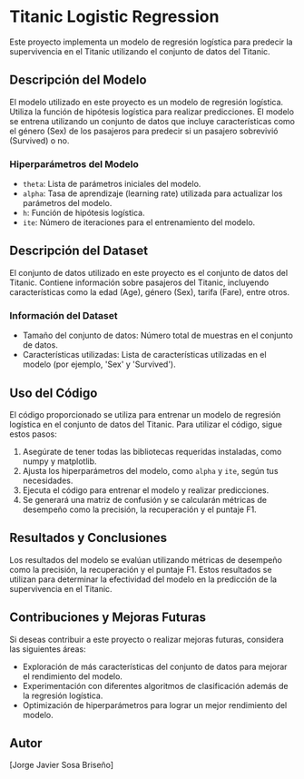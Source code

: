 # Titanic Logistic Regression

Este proyecto implementa un modelo de regresión logística para predecir la supervivencia en el Titanic utilizando el conjunto de datos del Titanic.

## Descripción del Modelo

El modelo utilizado en este proyecto es un modelo de regresión logística. Utiliza la función de hipótesis logística para realizar predicciones. El modelo se entrena utilizando un conjunto de datos que incluye características como el género (Sex) de los pasajeros para predecir si un pasajero sobrevivió (Survived) o no.

### Hiperparámetros del Modelo

- `theta`: Lista de parámetros iniciales del modelo.
- `alpha`: Tasa de aprendizaje (learning rate) utilizada para actualizar los parámetros del modelo.
- `h`: Función de hipótesis logística.
- `ite`: Número de iteraciones para el entrenamiento del modelo.

## Descripción del Dataset

El conjunto de datos utilizado en este proyecto es el conjunto de datos del Titanic. Contiene información sobre pasajeros del Titanic, incluyendo características como la edad (Age), género (Sex), tarifa (Fare), entre otros.

### Información del Dataset

- Tamaño del conjunto de datos: Número total de muestras en el conjunto de datos.
- Características utilizadas: Lista de características utilizadas en el modelo (por ejemplo, 'Sex' y 'Survived').

## Uso del Código

El código proporcionado se utiliza para entrenar un modelo de regresión logística en el conjunto de datos del Titanic. Para utilizar el código, sigue estos pasos:

1. Asegúrate de tener todas las bibliotecas requeridas instaladas, como numpy y matplotlib.
2. Ajusta los hiperparámetros del modelo, como `alpha` y `ite`, según tus necesidades.
3. Ejecuta el código para entrenar el modelo y realizar predicciones.
4. Se generará una matriz de confusión y se calcularán métricas de desempeño como la precisión, la recuperación y el puntaje F1.

## Resultados y Conclusiones

Los resultados del modelo se evalúan utilizando métricas de desempeño como la precisión, la recuperación y el puntaje F1. Estos resultados se utilizan para determinar la efectividad del modelo en la predicción de la supervivencia en el Titanic.

## Contribuciones y Mejoras Futuras

Si deseas contribuir a este proyecto o realizar mejoras futuras, considera las siguientes áreas:

- Exploración de más características del conjunto de datos para mejorar el rendimiento del modelo.
- Experimentación con diferentes algoritmos de clasificación además de la regresión logística.
- Optimización de hiperparámetros para lograr un mejor rendimiento del modelo.

## Autor

[Jorge Javier Sosa Briseño]






